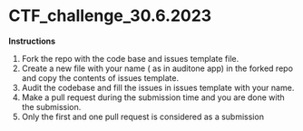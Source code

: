 # CTF_challenge_30.6.2023

**Instructions**

1.	Fork the repo with the code base and issues template file.
2.	Create a new file with your name ( as in  auditone app) in the forked repo and copy the contents of issues template.
3.	Audit the codebase and fill the issues in issues template with your name.
4.  Make a pull request during the submission time and you are done with the submission. 
5.  Only the first and one pull request is considered as a submission 

